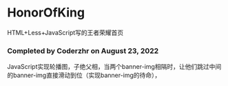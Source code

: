 # HonorOfKing
HTML+Less+JavaScript写的王者荣耀首页

### Completed by Coderzhr on August 23, 2022

JavaScript实现轮播图，子绝父相，当两个banner-img相隔时，让他们跳过中间的banner-img直接滑动到位（实现banner-img的待命），
